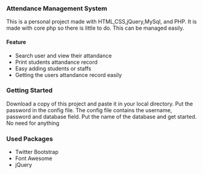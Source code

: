 ### Attendance Management System
This is a personal project made with HTML,CSS,jQuery,MySql, and PHP. It is made with core php so there is little to do. This can be managed easily. 
#### Feature
- Search user and view their attandance
- Print students attandance record
- Easy adding students or staffs
- Getting the users attandance record easily

### Getting Started
Download a copy of this project and paste it in your local directory. Put the password in the config file. The config file contains the username, password and database field. Put the name of the database and get started. No need for anything

### Used Packages
- Twitter Bootstrap
- Font Awesome
- jQuery

